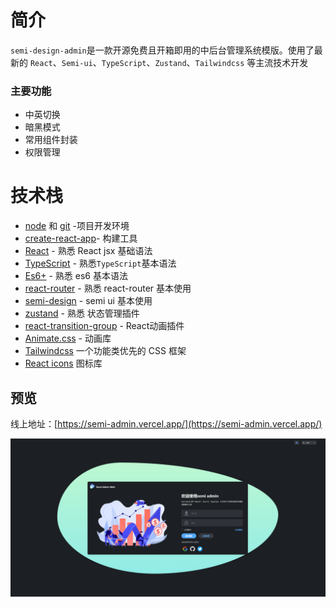 
# 简介

`semi-design-admin`是一款开源免费且开箱即用的中后台管理系统模版。使用了最新的 `React`、`Semi-ui`、`TypeScript`、`Zustand`、`Tailwindcss` 等主流技术开发
 ### 主要功能
- 中英切换
- 暗黑模式
- 常用组件封装
- 权限管理
# 技术栈


- [node](http://nodejs.org/) 和 [git](https://git-scm.com/) -项目开发环境
- [create-react-app](https://create-react-app.dev/docs/getting-started)- 构建工具
- [React](https://zh-hans.reactjs.org/) - 熟悉 React jsx 基础语法
- [TypeScript](https://www.typescriptlang.org/) - 熟悉`TypeScript`基本语法
- [Es6+](http://es6.ruanyifeng.com/) - 熟悉 es6 基本语法
- [react-router](https://reactrouter.com/en/main) - 熟悉 react-router 基本使用
- [semi-design](https://semi.design/zh-CN/) - semi ui 基本使用
- [zustand](https://github.com/nuysoft/Mock) - 熟悉 状态管理插件
- [react-transition-group](https://reactcommunity.org/react-transition-group/) - React动画插件
- [Animate.css](https://animate.style/) - 动画库
- [Tailwindcss](https://tailwindcss.com/) 一个功能类优先的 CSS 框架
- [React icons](https://react-icons.github.io/react-icons) 图标库

## 预览
线上地址：[https://semi-admin.vercel.app/](https://semi-admin.vercel.app/)

![img.png](public/img.png)

